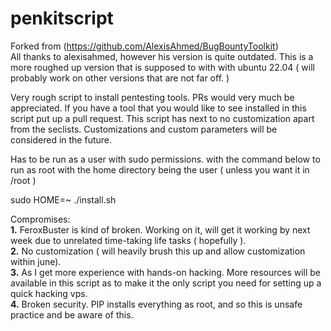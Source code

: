 # penkitscript
Forked from (https://github.com/AlexisAhmed/BugBountyToolkit)  
All thanks to alexisahmed, however his version is quite outdated. This is a more roughed up version that is supposed to with with ubuntu 22.04 ( will probably work on other versions that are not far off. )

Very rough script to install pentesting tools. PRs would very much be appreciated.
If you have a tool that you would like to see installed in this script put up a pull request. This script has next to no customization apart from the seclists.
Customizations and custom parameters will be considered in the future.

Has to be run as a user with sudo permissions. with the command below to run as root with the home directory being the user ( unless you want it in /root )

sudo HOME=~ ./install.sh

Compromises:  
**1.** FeroxBuster is kind of broken. Working on it, will get it working by next week due to unrelated time-taking life tasks ( hopefully ).  
**2.** No customization ( will heavily brush this up and allow customization within june).  
**3.** As I get more experience with hands-on hacking. More resources will be available in this script as to make it the only script you need for setting up a quick hacking vps.  
**4.** Broken security. PIP installs everything as root, and so this is unsafe practice and be aware of this.  

